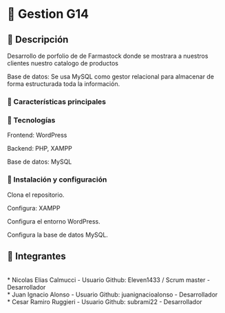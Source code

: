 # :pill: Gestion G14


## :pushpin: Descripción

Desarrollo de porfolio de de Farmastock donde se mostrara a nuestros clientes nuestro catalogo de productos

Base de datos: Se usa MySQL como gestor relacional para almacenar de forma estructurada toda la información.

### :pushpin: Características principales


### :pushpin: Tecnologías
Frontend: WordPress

Backend: PHP, XAMPP

Base de datos: MySQL


### :pushpin: Instalación y configuración 

Clona el repositorio.

Configura: XAMPP

Configura el entorno WordPress.

Configura la base de datos MySQL.




## :muscle: Integrantes
<br/>
* Nicolas Elias Calmucci - Usuario Github: Eleven1433 / Scrum master - Desarrollador
<br/>
* Juan Ignacio Alonso - Usuario Github: juanignacioalonso - Desarrollador
<br/>
* Cesar Ramiro Ruggieri - Usuario Github: subrami22 - Desarrollador
<br/>
